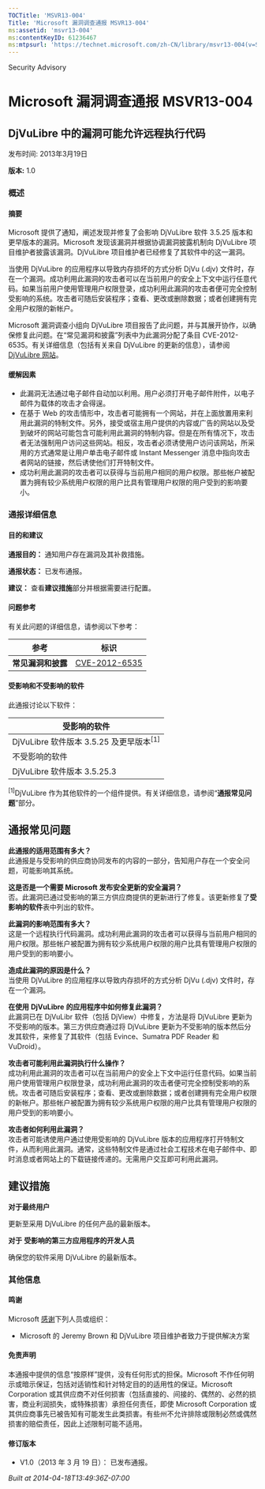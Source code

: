 ```yaml
---
TOCTitle: 'MSVR13-004'
Title: 'Microsoft 漏洞调查通报 MSVR13-004'
ms:assetid: 'msvr13-004'
ms:contentKeyID: 61236467
ms:mtpsurl: 'https://technet.microsoft.com/zh-CN/library/msvr13-004(v=Security.10)'
---
```


Security Advisory

Microsoft 漏洞调查通报 MSVR13-004
=================================

DjVuLibre 中的漏洞可能允许远程执行代码
--------------------------------------

发布时间: 2013年3月19日

**版本:** 1.0

### 概述

#### 摘要

Microsoft 提供了通知，阐述发现并修复了会影响 DjVuLibre 软件 3.5.25 版本和更早版本的漏洞。Microsoft 发现该漏洞并根据协调漏洞披露机制向 DjVuLibre 项目维护者披露该漏洞。DjVuLibre 项目维护者已经修复了其软件中的这一漏洞。

当使用 DjVuLibre 的应用程序以导致内存损坏的方式分析 DjVu (.djv) 文件时，存在一个漏洞。成功利用此漏洞的攻击者可以在当前用户的安全上下文中运行任意代码。如果当前用户使用管理用户权限登录，成功利用此漏洞的攻击者便可完全控制受影响的系统。攻击者可随后安装程序；查看、更改或删除数据；或者创建拥有完全用户权限的新帐户。

Microsoft 漏洞调查小组向 DjVuLibre 项目报告了此问题，并与其展开协作，以确保修复此问题。在“常见漏洞和披露”列表中为此漏洞分配了条目 CVE-2012-6535。有关详细信息（包括有关来自 DjVuLibre 的更新的信息），请参阅 [DjVuLibre 网站](http://djvu.sourceforge.net/)。

#### 缓解因素

-   此漏洞无法通过电子邮件自动加以利用。用户必须打开电子邮件附件，以电子邮件为载体的攻击才会得逞。
-   在基于 Web 的攻击情形中，攻击者可能拥有一个网站，并在上面放置用来利用此漏洞的特制文件。另外，接受或宿主用户提供的内容或广告的网站以及受到破坏的网站可能包含可能利用此漏洞的特制内容。但是在所有情况下，攻击者无法强制用户访问这些网站。相反，攻击者必须诱使用户访问该网站，所采用的方式通常是让用户单击电子邮件或 Instant Messenger 消息中指向攻击者网站的链接，然后诱使他们打开特制文件。
-   成功利用此漏洞的攻击者可以获得与当前用户相同的用户权限。那些帐户被配置为拥有较少系统用户权限的用户比具有管理用户权限的用户受到的影响要小。

### 通报详细信息

#### 目的和建议

**通报目的：** 通知用户存在漏洞及其补救措施。

**通报状态：** 已发布通报。

**建议：** 查看**建议措施**部分并根据需要进行配置。

#### 问题参考

有关此问题的详细信息，请参阅以下参考：

| 参考               | 标识                                                                             |
|--------------------|----------------------------------------------------------------------------------|
| **常见漏洞和披露** | [CVE-2012-6535](http://www.cve.mitre.org/cgi-bin/cvename.cgi?name=cve-2012-6535) |

#### 受影响和不受影响的软件

此通报讨论以下软件：

| 受影响的软件                              |
|-------------------------------------------|
| DjVuLibre 软件版本 3.5.25 及更早版本<sup>[1]</sup> |
| 不受影响的软件                            |
| DjVuLibre 软件版本 3.5.25.3               |

<sup>[1]</sup>DjVuLibre 作为其他软件的一个组件提供。有关详细信息，请参阅“**通报常见问题**”部分。

通报常见问题
------------


**此通报的适用范围有多大？**  
此通报是与受影响的供应商协同发布的内容的一部分，告知用户存在一个安全问题，可能影响其系统。

**这是否是一个需要 Microsoft 发布安全更新的安全漏洞？**  
否。此漏洞已通过受影响的第三方供应商提供的更新进行了修复。该更新修复了**受影响的软件**表中列出的软件。

**此漏洞的影响范围有多大？**  
这是一个远程执行代码漏洞。成功利用此漏洞的攻击者可以获得与当前用户相同的用户权限。那些帐户被配置为拥有较少系统用户权限的用户比具有管理用户权限的用户受到的影响要小。

**造成此漏洞的原因是什么？**  
当使用 DjVuLibre 的应用程序以导致内存损坏的方式分析 DjVu (.djv) 文件时，存在一个漏洞。

**在使用** **DjVuLibre** **的应用程序中如何修复此漏洞？**  
此漏洞已在 DjVuLibr 软件（包括 DjView）中修复，方法是将 DjVuLibre 更新为不受影响的版本。第三方供应商通过将 DjVuLibre 更新为不受影响的版本然后分发其软件，来修复了其软件（包括 Evince、Sumatra PDF Reader 和 VuDroid）。

**攻击者可能利用此漏洞执行什么操作？**  
成功利用此漏洞的攻击者可以在当前用户的安全上下文中运行任意代码。如果当前用户使用管理用户权限登录，成功利用此漏洞的攻击者便可完全控制受影响的系统。攻击者可随后安装程序；查看、更改或删除数据；或者创建拥有完全用户权限的新帐户。那些帐户被配置为拥有较少系统用户权限的用户比具有管理用户权限的用户受到的影响要小。

**攻击者如何利用此漏洞？**  
攻击者可能诱使用户通过使用受影响的 DjVuLibre 版本的应用程序打开特制文件，从而利用此漏洞。通常，这些特制文件是通过社会工程技术在电子邮件中、即时消息或者网站上的下载链接传递的。无需用户交互即可利用此漏洞。

建议措施
--------


**对于最终用户**

更新至采用 DjVuLibre 的任何产品的最新版本。

**对于** **受影响的第三方应用程序的开发人员**

确保您的软件采用 DjVuLibre 的最新版本。

### 其他信息

#### 鸣谢

Microsoft [感谢](http://go.microsoft.com/fwlink/?linkid=21127)下列人员或组织：

-   Microsoft 的 Jeremy Brown 和 DjVuLibre 项目维护者致力于提供解决方案

#### 免责声明

本通报中提供的信息“按原样”提供，没有任何形式的担保。Microsoft 不作任何明示或暗示保证，包括对适销性和针对特定目的的适用性的保证。Microsoft Corporation 或其供应商不对任何损害（包括直接的、间接的、偶然的、必然的损害，商业利润损失，或特殊损害）承担任何责任，即使 Microsoft Corporation 或其供应商事先已被告知有可能发生此类损害。有些州不允许排除或限制必然或偶然损害的赔偿责任，因此上述限制可能不适用。

#### 修订版本

-   V1.0（2013 年 3 月 19 日）： 已发布通报。

*Built at 2014-04-18T13:49:36Z-07:00*
